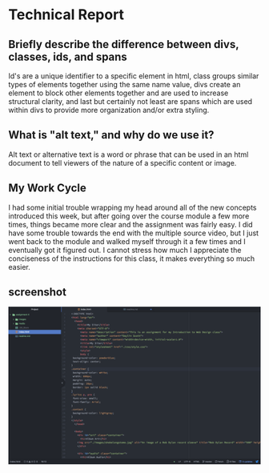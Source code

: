 # Technical Report
## Briefly describe the difference between divs, classes, ids, and spans
Id's are a unique identifier to a specific element in html, class groups similar types of elements together using the same name value, divs create an element to block other elements together and are used to increase structural clarity, and last but certainly not least are spans which are used within divs to provide more organization and/or extra styling.

## What is "alt text," and why do we use it?
Alt text or alternative text is a word or phrase that can be used in an html document to tell viewers of the nature of a specific content or image.

## My Work Cycle
I had some initial trouble wrapping my head around all of the new concepts introduced this week, but after going over the course module a few more times, things became more clear and the assignment was fairly easy. I did have some trouble towards the end with the multiple source video, but I just went back to the module and walked myself through it a few times and I eventually got it figured out. I cannot stress how much I appreciate the conciseness of the instructions for this class, it makes everything so much easier.

## screenshot
<img src="./images/screenshota4.png" />
